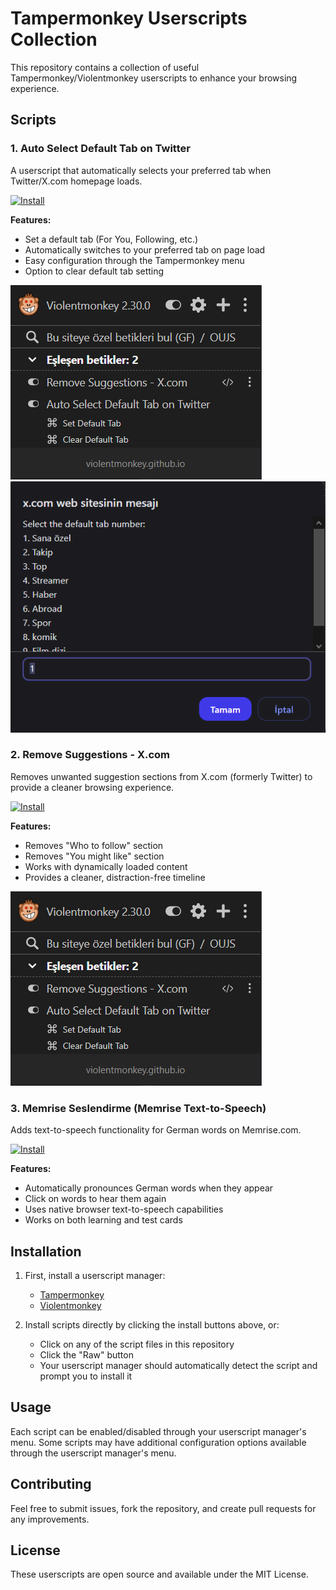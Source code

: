 # Tampermonkey Userscripts Collection

This repository contains a collection of useful Tampermonkey/Violentmonkey userscripts to enhance your browsing experience.

## Scripts

### 1. Auto Select Default Tab on Twitter

A userscript that automatically selects your preferred tab when Twitter/X.com homepage loads.

[![Install](https://img.shields.io/badge/Install-Auto_Select_Default_Tab-green.svg)](https://raw.githubusercontent.com/mucahit-sahin/userscripts/main/Auto_Select_Default_Tab_on_Twitter.js)

**Features:**

- Set a default tab (For You, Following, etc.)
- Automatically switches to your preferred tab on page load
- Easy configuration through the Tampermonkey menu
- Option to clear default tab setting

![Auto Select Default Tab Screenshot 1](images/Auto_Select_Default_Tab_on_Twitter1.png)
![Auto Select Default Tab Screenshot 2](images/Auto_Select_Default_Tab_on_Twitter2.png)

### 2. Remove Suggestions - X.com

Removes unwanted suggestion sections from X.com (formerly Twitter) to provide a cleaner browsing experience.

[![Install](https://img.shields.io/badge/Install-Remove_Suggestions-green.svg)](https://raw.githubusercontent.com/mucahit-sahin/userscripts/main/RemoveSuggestions.js)

**Features:**

- Removes "Who to follow" section
- Removes "You might like" section
- Works with dynamically loaded content
- Provides a cleaner, distraction-free timeline

![Remove Suggestions Screenshot](images/RemoveSuggestions.png)

### 3. Memrise Seslendirme (Memrise Text-to-Speech)

Adds text-to-speech functionality for German words on Memrise.com.

[![Install](https://img.shields.io/badge/Install-Memrise_TTS-green.svg)](https://raw.githubusercontent.com/mucahit-sahin/userscripts/main/memrise.js)

**Features:**

- Automatically pronounces German words when they appear
- Click on words to hear them again
- Uses native browser text-to-speech capabilities
- Works on both learning and test cards

## Installation

1. First, install a userscript manager:

   - [Tampermonkey](https://www.tampermonkey.net/)
   - [Violentmonkey](https://violentmonkey.github.io/)

2. Install scripts directly by clicking the install buttons above, or:
   - Click on any of the script files in this repository
   - Click the "Raw" button
   - Your userscript manager should automatically detect the script and prompt you to install it

## Usage

Each script can be enabled/disabled through your userscript manager's menu. Some scripts may have additional configuration options available through the userscript manager's menu.

## Contributing

Feel free to submit issues, fork the repository, and create pull requests for any improvements.

## License

These userscripts are open source and available under the MIT License.
